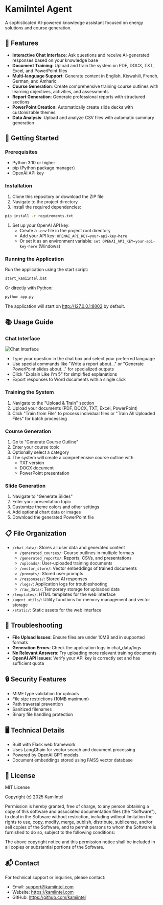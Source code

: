# KamiIntel Agent

A sophisticated AI-powered knowledge assistant focused on energy solutions and course generation.

## 🌟 Features

- **Interactive Chat Interface**: Ask questions and receive AI-generated responses based on your knowledge base
- **Document Training**: Upload and train the system on PDF, DOCX, TXT, Excel, and PowerPoint files
- **Multi-language Support**: Generate content in English, Kiswahili, French, German, and Amharic
- **Course Generation**: Create comprehensive training course outlines with learning objectives, activities, and assessments
- **Report Generation**: Generate professional reports with structured sections
- **PowerPoint Creation**: Automatically create slide decks with customizable themes
- **Data Analysis**: Upload and analyze CSV files with automatic summary generation

## 🚀 Getting Started

### Prerequisites

- Python 3.10 or higher
- pip (Python package manager)
- OpenAI API key

### Installation

1. Clone this repository or download the ZIP file
2. Navigate to the project directory
3. Install the required dependencies:

```bash
pip install -r requirements.txt
```

1. Set up your OpenAI API key:
   - Create a `.env` file in the project root directory
   - Add your API key: `OPENAI_API_KEY=your-api-key-here`
   - Or set it as an environment variable: `set OPENAI_API_KEY=your-api-key-here` (Windows)

### Running the Application

Run the application using the start script:

```bash
start_kamiintel.bat
```

Or directly with Python:

```bash
python app.py
```

The application will start on <http://127.0.0.1:8002> by default.

## 📚 Usage Guide

### Chat Interface

![Chat Interface](https://i.imgur.com/example-chat.png) <!-- Add a real screenshot here -->

- Type your question in the chat box and select your preferred language
- Use special commands like "Write a report about..." or "Generate PowerPoint slides about..." for specialized outputs
- Click "Explain Like I'm 5" for simplified explanations
- Export responses to Word documents with a single click

### Training the System

1. Navigate to the "Upload & Train" section
2. Upload your documents (PDF, DOCX, TXT, Excel, PowerPoint)
3. Click "Train from File" to process individual files or "Train All Uploaded Files" for batch processing

### Course Generation

1. Go to "Generate Course Outline"
2. Enter your course topic
3. Optionally select a category
4. The system will create a comprehensive course outline with:
   - TXT version
   - DOCX document
   - PowerPoint presentation

### Slide Generation

1. Navigate to "Generate Slides"
2. Enter your presentation topic
3. Customize theme colors and other settings
4. Add optional chart data or images
5. Download the generated PowerPoint file

## 📋 File Organization

- `/chat_data/`: Stores all user data and generated content
  - `/generated_courses/`: Course outlines in multiple formats
  - `/generated_reports/`: Reports, CSVs, and presentations
  - `/uploads/`: User-uploaded training documents
  - `/vector_store/`: Vector embeddings of trained documents
  - `/prompts/`: Stored user prompts
  - `/responses/`: Stored AI responses
  - `/logs/`: Application logs for troubleshooting
  - `/raw_data/`: Temporary storage for uploaded data
- `/templates/`: HTML templates for the web interface
- `/agent_utils/`: Utility functions for memory management and vector storage
- `/static/`: Static assets for the web interface

## 🔧 Troubleshooting

- **File Upload Issues**: Ensure files are under 10MB and in supported formats
- **Generation Errors**: Check the application logs in chat_data/logs
- **No Relevant Answers**: Try uploading more relevant training documents
- **OpenAI API Issues**: Verify your API key is correctly set and has sufficient quota

## 🔒 Security Features

- MIME type validation for uploads
- File size restrictions (10MB maximum)
- Path traversal prevention
- Sanitized filenames
- Binary file handling protection

## 🖥️ Technical Details

- Built with Flask web framework
- Uses LangChain for vector search and document processing
- Powered by OpenAI GPT models
- Document embeddings stored using FAISS vector database

## 📝 License

MIT License

Copyright (c) 2025 KamiIntel

Permission is hereby granted, free of charge, to any person obtaining a copy
of this software and associated documentation files (the "Software"), to deal
in the Software without restriction, including without limitation the rights
to use, copy, modify, merge, publish, distribute, sublicense, and/or sell
copies of the Software, and to permit persons to whom the Software is
furnished to do so, subject to the following conditions:

The above copyright notice and this permission notice shall be included in all
copies or substantial portions of the Software.

## 📬 Contact

For technical support or inquiries, please contact:

- Email: <support@kamiintel.com>
- Website: <https://kamiintel.com>
- GitHub: <https://github.com/kamiintel>

<!-- Replace the above with your actual contact information -->